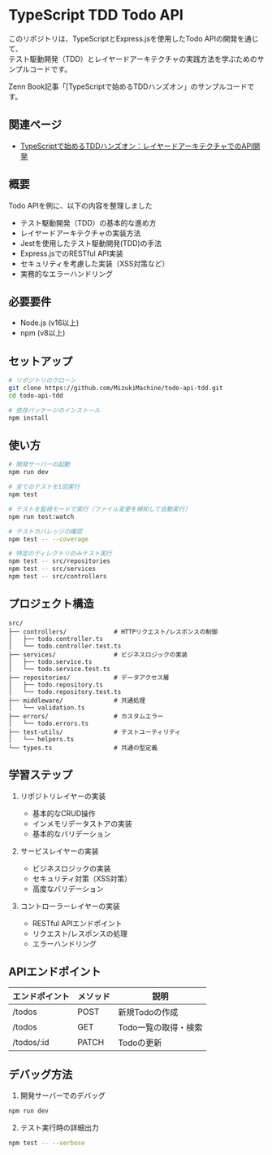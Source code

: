# TypeScript TDD Todo API
このリポジトリは、TypeScriptとExpress.jsを使用したTodo APIの開発を通じて、  
テスト駆動開発（TDD）とレイヤードアーキテクチャの実践方法を学ぶためのサンプルコードです。  

Zenn Book記事「[TypeScriptで始めるTDDハンズオン」のサンプルコードです。


## 関連ページ
- [TypeScriptで始めるTDDハンズオン：レイヤードアーキテクチャでのAPI開発](https://zenn.dev/nezumizuki/books/3a7f70aab092f1)

## 概要
Todo APIを例に、以下の内容を整理しました
- テスト駆動開発（TDD）の基本的な進め方
- レイヤードアーキテクチャの実装方法
- Jestを使用したテスト駆動開発(TDD)の手法
- Express.jsでのRESTful API実装
- セキュリティを考慮した実装（XSS対策など）
- 実務的なエラーハンドリング

## 必要要件
- Node.js (v16以上)
- npm (v8以上)

## セットアップ
```bash
# リポジトリのクローン
git clone https://github.com/MizukiMachine/todo-api-tdd.git
cd todo-api-tdd

# 依存パッケージのインストール
npm install
```

## 使い方
```bash
# 開発サーバーの起動
npm run dev

# 全てのテストを1回実行
npm test

# テストを監視モードで実行（ファイル変更を検知して自動実行）
npm run test:watch

# テストカバレッジの確認
npm test -- --coverage

# 特定のディレクトリのみテスト実行
npm test -- src/repositories
npm test -- src/services
npm test -- src/controllers
```

## プロジェクト構造
```
src/
├── controllers/             # HTTPリクエスト/レスポンスの制御
│   ├── todo.controller.ts
│   └── todo.controller.test.ts
├── services/                # ビジネスロジックの実装
│   ├── todo.service.ts
│   └── todo.service.test.ts
├── repositories/            # データアクセス層
│   ├── todo.repository.ts
│   └── todo.repository.test.ts
├── middleware/              # 共通処理
│   └── validation.ts
├── errors/                  # カスタムエラー
│   └── todo.errors.ts
├── test-utils/              # テストユーティリティ
│   └── helpers.ts
└── types.ts                 # 共通の型定義
```

## 学習ステップ
1. リポジトリレイヤーの実装
   - 基本的なCRUD操作
   - インメモリデータストアの実装
   - 基本的なバリデーション

2. サービスレイヤーの実装
   - ビジネスロジックの実装
   - セキュリティ対策（XSS対策）
   - 高度なバリデーション

3. コントローラーレイヤーの実装
   - RESTful APIエンドポイント
   - リクエスト/レスポンスの処理
   - エラーハンドリング

## APIエンドポイント
| エンドポイント | メソッド | 説明 |
|--------------|---------|------|
| /todos | POST | 新規Todoの作成 |
| /todos | GET | Todo一覧の取得・検索 |
| /todos/:id | PATCH | Todoの更新 |

## デバッグ方法
1. 開発サーバーでのデバッグ
```bash
npm run dev
```

2. テスト実行時の詳細出力
```bash
npm test -- --verbose
```

